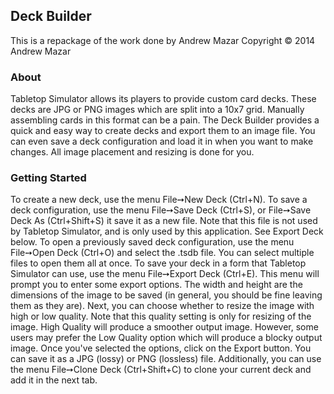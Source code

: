 ## Deck Builder

This is a repackage of the work done by Andrew Mazar 
Copyright © 2014 Andrew Mazar


### About
Tabletop Simulator allows its players to provide custom card decks. These decks are JPG or PNG images which are split into a 10x7 grid. Manually assembling cards in this format can be a pain. The Deck Builder provides a quick and easy way to create decks and export them to an image file. You can even save a deck configuration and load it in when you want to make changes. All image placement and resizing is done for you.
 
### Getting Started
To create a new deck, use the menu File➙New Deck (Ctrl+N).
To save a deck configuration, use the menu File➙Save Deck (Ctrl+S), or File➙Save Deck As (Ctrl+Shift+S) it save it as a new file. Note that this file is not used by Tabletop Simulator, and is only used by this application. See Export Deck below.
To open a previously saved deck configuration, use the menu File➙Open Deck (Ctrl+O) and select the .tsdb file. You can select multiple files to open them all at once.
To save your deck in a form that Tabletop Simulator can use, use the menu File➙Export Deck (Ctrl+E). This menu will prompt you to enter some export options. The width and height are the dimensions of the image to be saved (in general, you should be fine leaving them as they are). Next, you can choose whether to resize the image with high or low quality. Note that this quality setting is only for resizing of the image. High Quality will produce a smoother output image. However, some users may prefer the Low Quality option which will produce a blocky output image. Once you've selected the options, click on the Export button. You can save it as a JPG (lossy) or PNG (lossless) file.
Additionally, you can use the menu File➙Clone Deck (Ctrl+Shift+C) to clone your current deck and add it in the next tab.
